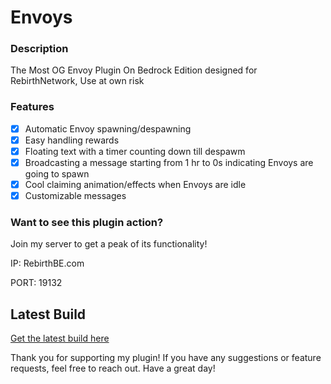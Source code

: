 # Envoys
### Description
The Most OG Envoy Plugin On Bedrock Edition
designed for RebirthNetwork, Use at own risk

### Features
- [x] Automatic Envoy spawning/despawning
- [x] Easy handling rewards
- [x] Floating text with a timer counting down till despawm
- [x] Broadcasting a message starting from 1 hr to 0s indicating Envoys are going to spawn
- [x] Cool claiming animation/effects when Envoys are idle
- [x] Customizable messages

### Want to see this plugin action?

Join my server to get a peak of its functionality!

IP: RebirthBE.com

PORT: 19132
## Latest Build
[Get the latest build here](https://poggit.pmmp.io/ci/OfficialLilKev/Envoys/Envoys)

Thank you for supporting my plugin! If you have any suggestions or feature requests, feel free to reach out. Have a great day!

